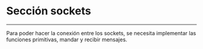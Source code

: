 # Sección sockets
------------------------------------------------------------------------------------------
Para poder hacer la conexión entre los sockets, se necesita implementar las funciones primitivas, mandar y recibir mensajes.

